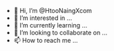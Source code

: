 - 👋 Hi, I’m @HtooNaingXcom
- 👀 I’m interested in ...
- 🌱 I’m currently learning ...
- 💞️ I’m looking to collaborate on ...
- 📫 How to reach me ...

<!---
HtooNaingXcom/HtooNaingXcom is a ✨ special ✨ repository because its `README.md` (this file) appears on your GitHub profile.
You can click the Preview link to take a look at your changes.
--->
